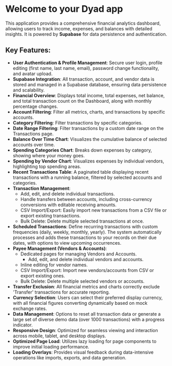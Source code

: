 # Welcome to your Dyad app

This application provides a comprehensive financial analytics dashboard, allowing users to track income, expenses, and balances with detailed insights. It is powered by **Supabase** for data persistence and authentication.

## Key Features:

*   **User Authentication & Profile Management**: Secure user login, profile editing (first name, last name, email), password change functionality, and avatar upload.
*   **Supabase Integration**: All transaction, account, and vendor data is stored and managed in a Supabase database, ensuring data persistence and scalability.
*   **Financial Overview**: Displays total income, total expenses, net balance, and total transaction count on the Dashboard, along with monthly percentage changes.
*   **Account Filtering**: Filter all metrics, charts, and transactions by specific accounts.
*   **Category Filtering**: Filter transactions by specific categories.
*   **Date Range Filtering**: Filter transactions by a custom date range on the Transactions page.
*   **Balance Over Time Chart**: Visualizes the cumulative balance of selected accounts over time.
*   **Spending Categories Chart**: Breaks down expenses by category, showing where your money goes.
*   **Spending by Vendor Chart**: Visualizes expenses by individual vendors, highlighting top spending areas.
*   **Recent Transactions Table**: A paginated table displaying recent transactions with a running balance, filtered by selected accounts and categories.
*   **Transaction Management**:
    *   Add, edit, and delete individual transactions.
    *   Handle transfers between accounts, including cross-currency conversions with editable receiving amounts.
    *   CSV Import/Export: Easily import new transactions from a CSV file or export existing transactions.
    *   Bulk Delete: Delete multiple selected transactions at once.
*   **Scheduled Transactions**: Define recurring transactions with custom frequencies (daily, weekly, monthly, yearly). The system automatically processes and adds these transactions to your records on their due dates, with options to view upcoming occurrences.
*   **Payee Management (Vendors & Accounts)**:
    *   Dedicated pages for managing Vendors and Accounts.
        *   Add, edit, and delete individual vendors and accounts.
    *   Inline editing for vendor names.
    *   CSV Import/Export: Import new vendors/accounts from CSV or export existing ones.
    *   Bulk Delete: Delete multiple selected vendors or accounts.
*   **Transfer Exclusion**: All financial metrics and charts correctly exclude 'Transfer' transactions for accurate reporting.
*   **Currency Selection**: Users can select their preferred display currency, with all financial figures converting dynamically based on mock exchange rates.
*   **Data Management**: Options to reset all transaction data or generate a large set of diverse demo data (over 1000 transactions) with a progress indicator.
*   **Responsive Design**: Optimized for seamless viewing and interaction across mobile, tablet, and desktop displays.
*   **Optimized Page Load**: Utilizes lazy loading for page components to improve initial loading performance.
*   **Loading Overlays**: Provides visual feedback during data-intensive operations like imports, exports, and data generation.